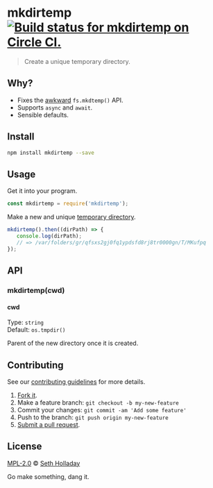 # mkdirtemp [![Build status for mkdirtemp on Circle CI.](https://img.shields.io/circleci/project/sholladay/mkdirtemp/master.svg "Circle Build Status")](https://circleci.com/gh/sholladay/mkdirtemp "Mkdirtemp Builds")

> Create a unique temporary directory.

## Why?

 - Fixes the [awkward](https://github.com/nodejs/node/issues/6142) `fs.mkdtemp()` API.
 - Supports `async` and `await`.
 - Sensible defaults.

## Install

```sh
npm install mkdirtemp --save
```

## Usage

Get it into your program.

```js
const mkdirtemp = require('mkdirtemp');
```

Make a new and unique [temporary directory](http://man7.org/linux/man-pages/man3/mkdtemp.3.html).

```js
mkdirtemp().then((dirPath) => {
   console.log(dirPath);
   // => /var/folders/gr/qfsxs2gj0fq1ypdsfd8rj8tr0000gn/T/MKufpq
});
```

## API

### mkdirtemp(cwd)

#### cwd

Type: `string`<br>
Default: `os.tmpdir()`

Parent of the new directory once it is created.

## Contributing

See our [contributing guidelines](https://github.com/sholladay/mkdirtemp/blob/master/CONTRIBUTING.md "The guidelines for participating in this project.") for more details.

1. [Fork it](https://github.com/sholladay/mkdirtemp/fork).
2. Make a feature branch: `git checkout -b my-new-feature`
3. Commit your changes: `git commit -am 'Add some feature'`
4. Push to the branch: `git push origin my-new-feature`
5. [Submit a pull request](https://github.com/sholladay/mkdirtemp/compare "Submit code to this project for review.").

## License

[MPL-2.0](https://github.com/sholladay/mkdirtemp/blob/master/LICENSE "The license for mkdirtemp.") © [Seth Holladay](http://seth-holladay.com "Author of mkdirtemp.")

Go make something, dang it.
